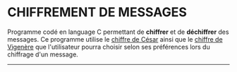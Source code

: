 <img  style="float: left; margin: 0 10px 0 0; " alt="" src="https://cdn.discordapp.com/attachments/895662497464463391/964420944166805534/Group_5.png">

# **CHIFFREMENT DE MESSAGES**
<div>
Programme codé en language C permettant de <strong>chiffrer</strong> et de <strong>déchiffrer</strong> des messages. Ce programme utilise le <a href="https://fr.wikipedia.org/wiki/Chiffrement_par_d%C3%A9calage">chiffre de César</a> ainsi que le <a href="https://fr.wikipedia.org/wiki/Chiffre_de_Vigen%C3%A8re">chiffre de Vigenère</a> que l'utilisateur pourra choisir selon ses préférences lors du chiffrage d'un message.
</div>

---

<!-- à compléter  -->

